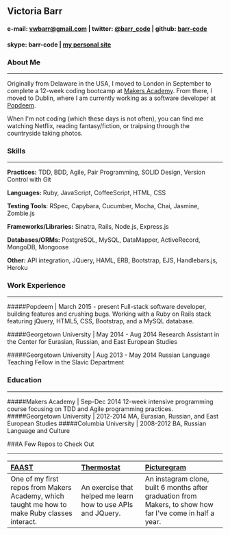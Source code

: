 ## Victoria Barr

#### e-mail: vwbarr@gmail.com | twitter: [@barr_code](https://twitter.com/barr_code) | github: [barr-code](https://github.com/barr-code)
#### skype: barr-code | [my personal site](http://victoriabarr.herokuapp.com)

### About Me
___________________
Originally from Delaware in the USA, I moved to London in September to complete a 12-week
coding bootcamp at [Makers Academy](http://www.makersacademy.com). From there, I moved to Dublin, where I am currently working as a software developer at [Popdeem](http://www.popdeem.com).

When I'm not coding
(which these days is not often), you can find me watching Netflix, reading fantasy/fiction, or traipsing through
the countryside taking photos.

### Skills
___________________
**Practices:** TDD, BDD, Agile, Pair Programming, SOLID Design, Version Control with Git

**Languages:** Ruby, JavaScript, CoffeeScript, HTML, CSS

**Testing Tools**: RSpec, Capybara, Cucumber, Mocha, Chai, Jasmine, Zombie.js

**Frameworks/Libraries:** Sinatra, Rails, Node.js, Express.js

**Databases/ORMs:** PostgreSQL, MySQL, DataMapper, ActiveRecord, MongoDB, Mongoose

**Other:** API integration, JQuery, HAML, ERB, Bootstrap, EJS, Handlebars.js, Heroku

### Work Experience
___________________
#####Popdeem | March 2015 - present
Full-stack software developer, building features and crushing bugs. Working with a Ruby on Rails stack featuring jQuery, HTML5, CSS, Bootstrap, and a MySQL database.

#####Georgetown University | May 2014 - Aug 2014
Research Assistant in the Center for Eurasian, Russian, and East European Studies

#####Georgetown University | Aug 2013 - May 2014
Russian Language Teaching Fellow in the Slavic Department

### Education
___________________
#####Makers Academy | Sep-Dec 2014
12-week intensive programming course focusing on TDD and Agile programming practices.
#####Georgetown University | 2012-2014
MA, Eurasian, Russian, and East European Studies
#####Columbia University | 2008-2012
BA, Russian Language and Culture

###A Few Repos to Check Out
____________________
| [FAAST](https://github.com/barr-code/FAAST) | [Thermostat](https://github.com/barr-code/Thermostat) | [Picturegram](https://github.com/barr-code/picturegram) |
|:--------------- |:-------- |:--------- |
| One of my first repos from Makers Academy, which taught me how to make Ruby classes interact. | An exercise that helped me learn how to use APIs and JQuery. | An instagram clone, built 6 months after graduation from Makers, to show how far I've come in half a year. |
